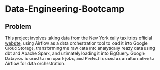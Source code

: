 # Data-Engineering-Bootcamp
## Problem

This project involves taking data from the New York daily taxi trips official [website](https://www.nyc.gov/site/tlc/about/tlc-trip-record-data.page), using Airflow as a data orchestration tool to load it into Google Cloud Storage, transforming the raw data into analytically ready data using dbt and Apache Spark, and ultimately loading it into BigQuery. Google Dataproc is used to run spark jobs, and Prefect is used as an alternative to Airflow for data orchestration.
